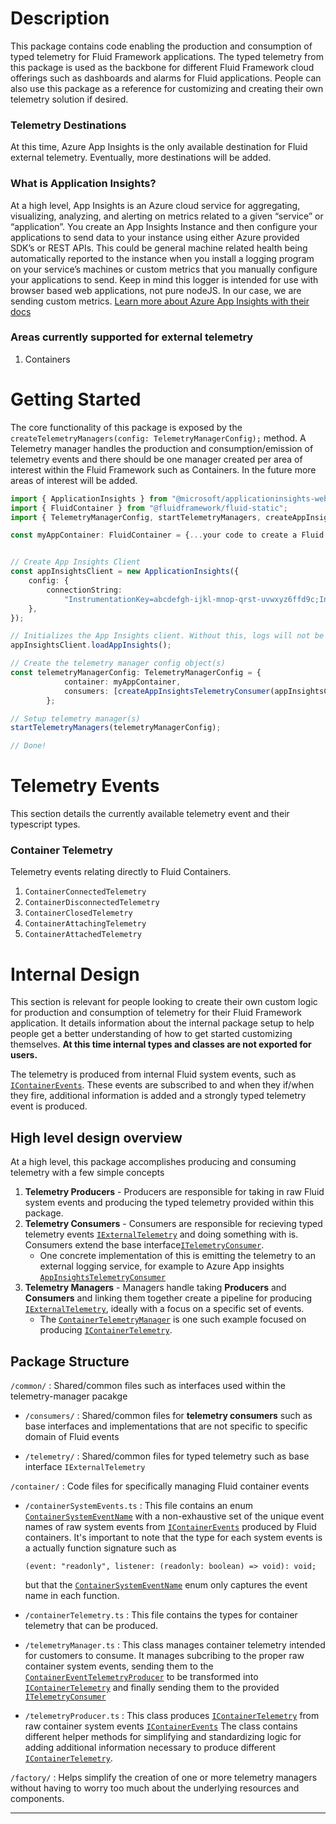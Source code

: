# Description

This package contains code enabling the production and consumption of typed telemetry for Fluid Framework applications. The typed telemetry from this package is used as the backbone for different Fluid Framework cloud offerings such as dashboards and alarms for Fluid applications. People can also use this package as a reference for customizing and creating their own telemetry solution if desired.

### Telemetry Destinations

At this time, Azure App Insights is the only available destination for Fluid external telemetry. Eventually, more destinations will be added.

### What is Application Insights?

At a high level, App Insights is an Azure cloud service for aggregating, visualizing, analyzing, and alerting on metrics related to a given “service” or “application”.
You create an App Insights Instance and then configure your applications to send data to your instance using either Azure provided SDK’s or REST APIs.
This could be general machine related health being automatically reported to the instance when you install a logging program on your service’s machines or custom metrics that you manually configure your applications to send. Keep in mind this logger is intended for use with browser based web applications, not pure nodeJS.
In our case, we are sending custom metrics. [Learn more about Azure App Insights with their docs](https://learn.microsoft.com/en-us/azure/azure-monitor/app/app-insights-overview?tabs=net)

### Areas currently supported for external telemetry

1. Containers

# Getting Started

The core functionality of this package is exposed by the `createTelemetryManagers(config: TelemetryManagerConfig);` method. A Telemetry manager handles the production and consumption/emission of telemetry events and there should be one manager created per area of interest within the Fluid Framework such as Containers. In the future more areas of interest will be added.

```ts
import { ApplicationInsights } from "@microsoft/applicationinsights-web";
import { FluidContainer } from "@fluidframework/fluid-static";
import { TelemetryManagerConfig, startTelemetryManagers, createAppInsightsTelemetryConsumer } from "@fluidframework/external-telemetry"

const myAppContainer: FluidContainer = {...your code to create a Fluid Continer}


// Create App Insights Client
const appInsightsClient = new ApplicationInsights({
	config: {
		connectionString:
			"InstrumentationKey=abcdefgh-ijkl-mnop-qrst-uvwxyz6ffd9c;IngestionEndpoint=https://westus2-2.in.applicationinsights.azure.com/;LiveEndpoint=https://westus2.livediagnostics.monitor.azure.com/",
	},
});

// Initializes the App Insights client. Without this, logs will not be sent to Azure.
appInsightsClient.loadAppInsights();

// Create the telemetry manager config object(s)
const telemetryManagerConfig: TelemetryManagerConfig = {
			container: myAppContainer,
			consumers: [createAppInsightsTelemetryConsumer(appInsightsClient)],
		};

// Setup telemetry manager(s)
startTelemetryManagers(telemetryManagerConfig);

// Done!
```

# Telemetry Events

This section details the currently available telemetry event and their typescript types.

### Container Telemetry

Telemetry events relating directly to Fluid Containers.

1. `ContainerConnectedTelemetry`
1. `ContainerDisconnectedTelemetry`
1. `ContainerClosedTelemetry`
1. `ContainerAttachingTelemetry`
1. `ContainerAttachedTelemetry`

# Internal Design

This section is relevant for people looking to create their own custom logic for production and consumption of telemetry for their Fluid Framework application. It details information about the internal package setup to help people get a better understanding of how to get started customizing themselves. **At this time internal types and classes are not exported for users.**

The telemetry is produced from internal Fluid system events, such as [`IContainerEvents`](../../../common/container-definitions/src/loader.ts).
These events are subscribed to and when they if/when they fire, additional information is added and a strongly typed telemetry event is produced.

## High level design overview

At a high level, this package accomplishes producing and consuming telemetry with a few simple concepts

1. **Telemetry Producers** - Producers are responsible for taking in raw Fluid system events and producing the typed telemetry provided within this package.
2. **Telemetry Consumers** - Consumers are responsible for recieving typed telemetry events [`IExternalTelemetry`](./telemetry-manager/common/telemetry/index.ts) and doing something with is. Consumers extend the base interface[`ITelemetryConsumer`](./telemetry-manager/common/consumers/index.ts).
    - One concrete implementation of this is emitting the telemetry to an external logging service, for example to Azure App insights [`AppInsightsTelemetryConsumer`](./telemetry-manager/common/consumers/appInsightsTelemetryConsumer.ts)
3. **Telemetry Managers** - Managers handle taking **Producers** and **Consumers** and linking them together create a pipeline for producing [`IExternalTelemetry`](./telemetry-manager/common/telemetry/index.ts), ideally with a focus on a specific set of events.
    - The [`ContainerTelemetryManager`](./telemetry-manager/container/telemetryManager.ts) is one such example focused on producing [`IContainerTelemetry`](./telemetry-manager/container/containerTelemetry.ts).

## Package Structure

`/common/` : Shared/common files such as interfaces used within the telemetry-manager pacakge

-   `/consumers/` : Shared/common files for **telemetry consumers** such as base interfaces and implementations
    that are not specific to specific domain of Fluid events

-   `/telemetry/` : Shared/common files for typed telemetry such as base interface `IExternalTelemetry`

`/container/` : Code files for specifically managing Fluid container events

-   `/containerSystemEvents.ts` : This file contains an enum [`ContainerSystemEventName`](./telemetry-manager/container/containerSystemEvents.ts) with a non-exhaustive set of the unique event names of raw system events from [`IContainerEvents`](../../../common/container-definitions/src/loader.ts) produced by Fluid containers.
    It's important to note that the type for each system events is a actually function signature such as

    ```
    (event: "readonly", listener: (readonly: boolean) => void): void;
    ```

    but that the [`ContainerSystemEventName`](./telemetry-manager/container/containerSystemEvents.ts) enum only captures the event name in each function.

-   `/containerTelemetry.ts` : This file contains the types for container telemetry that can be produced.

-   `/telemetryManager.ts` : This class manages container telemetry intended for customers to consume. It manages subcribing to the proper raw container system events, sending them to the [`ContainerEventTelemetryProducer`](./telemetry-manager/container/telemetryProducer.ts) to be transformed into [`IContainerTelemetry`](./telemetry-manager/container/containerTelemetry.ts) and finally sending them to the provided [`ITelemetryConsumer`](./telemetry-manager/common/consumers/index.ts)

-   `/telemetryProducer.ts` : This class produces [`IContainerTelemetry`](./telemetry-manager/container/containerTelemetry.ts) from raw container system events [`IContainerEvents`](../../../common/container-definitions/src/loader.ts) The class contains different helper methods for simplifying and standardizing logic for adding additional information necessary
    to produce different [`IContainerTelemetry`](./telemetry-manager/container/containerTelemetry.ts).

`/factory/` : Helps simplify the creation of one or more telemetry managers without having to worry too much about the underlying resources and components.

---
